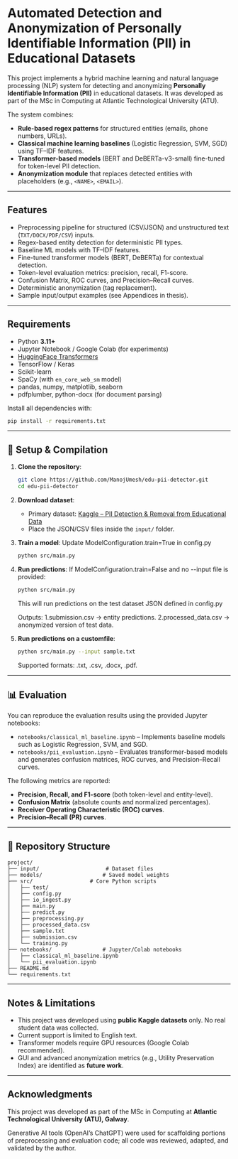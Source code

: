 # Automated Detection and Anonymization of Personally Identifiable Information (PII) in Educational Datasets

This project implements a hybrid machine learning and natural language processing (NLP) system for detecting and anonymizing **Personally Identifiable Information (PII)** in educational datasets. It was developed as part of the MSc in Computing at Atlantic Technological University (ATU).

The system combines:
- **Rule-based regex patterns** for structured entities (emails, phone numbers, URLs).
- **Classical machine learning baselines** (Logistic Regression, SVM, SGD) using TF–IDF features.
- **Transformer-based models** (BERT and DeBERTa-v3-small) fine-tuned for token-level PII detection.
- **Anonymization module** that replaces detected entities with placeholders (e.g., `<NAME>`, `<EMAIL>`).

---

## Features

- Preprocessing pipeline for structured (CSV/JSON) and unstructured text (`TXT/DOCX/PDF/CSV`) inputs.
- Regex-based entity detection for deterministic PII types.
- Baseline ML models with TF–IDF features.
- Fine-tuned transformer models (BERT, DeBERTa) for contextual detection.
- Token-level evaluation metrics: precision, recall, F1-score.
- Confusion Matrix, ROC curves, and Precision–Recall curves.
- Deterministic anonymization (tag replacement).
- Sample input/output examples (see Appendices in thesis).

---

## Requirements

- Python **3.11+**
- Jupyter Notebook / Google Colab (for experiments)
- [HuggingFace Transformers](https://huggingface.co/transformers/)
- TensorFlow / Keras
- Scikit-learn
- SpaCy (with `en_core_web_sm` model)
- pandas, numpy, matplotlib, seaborn
- pdfplumber, python-docx (for document parsing)

Install all dependencies with:

```bash
pip install -r requirements.txt
```

---

## 🚀 Setup & Compilation

1. **Clone the repository**:
   ```bash
   git clone https://github.com/ManojUmesh/edu-pii-detector.git
   cd edu-pii-detector
   ```

2. **Download dataset**:  
   - Primary dataset: [Kaggle – PII Detection & Removal from Educational Data](https://www.kaggle.com/competitions/pii-detection-removal-from-educational-data/data)  
   - Place the JSON/CSV files inside the `input/` folder.

3. **Train a model**:
   Update ModelConfiguration.train=True in config.py
   ```bash
   python src/main.py
   ```

4. **Run predictions**:
   If ModelConfiguration.train=False and no --input file is provided:
   ```bash
   python src/main.py
   ```
   This will run predictions on the test dataset JSON defined in config.py

   Outputs:
   1.submission.csv → entity predictions.
   2.processed_data.csv → anonymized version of test data.

5. **Run predictions on a customfile**:
   ```bash
   python src/main.py --input sample.txt
   ```
   Supported formats: .txt, .csv, .docx, .pdf.

---

## 📊 Evaluation

You can reproduce the evaluation results using the provided Jupyter notebooks:

- `notebooks/classical_ml_baseline.ipynb` – Implements baseline models such as Logistic Regression, SVM, and SGD.  
- `notebooks/pii_evaluation.ipynb` – Evaluates transformer-based models and generates confusion matrices, ROC curves, and Precision–Recall curves.

The following metrics are reported:

- **Precision, Recall, and F1-score** (both token-level and entity-level).  
- **Confusion Matrix** (absolute counts and normalized percentages).  
- **Receiver Operating Characteristic (ROC) curves**.  
- **Precision–Recall (PR) curves**.


---

## 📂 Repository Structure

```
project/
├── input/                     # Dataset files
├── models/                   # Saved model weights
├── src/                  # Core Python scripts
│   ├── test/
│   ├── config.py
│   ├── io_ingest.py
│   ├── main.py
│   ├── predict.py
│   ├── preprocessing.py
│   ├── processed_data.csv
│   ├── sample.txt
│   ├── submission.csv
│   └── training.py
├── notebooks/                # Jupyter/Colab notebooks
│   ├── classical_ml_baseline.ipynb
│   └── pii_evaluation.ipynb
├── README.md
└── requirements.txt
```

---

## Notes & Limitations

- This project was developed using **public Kaggle datasets** only. No real student data was collected.  
- Current support is limited to English text.  
- Transformer models require GPU resources (Google Colab recommended).  
- GUI and advanced anonymization metrics (e.g., Utility Preservation Index) are identified as **future work**.

---

## Acknowledgments

This project was developed as part of the MSc in Computing at **Atlantic Technological University (ATU), Galway**.  

Generative AI tools (OpenAI’s ChatGPT) were used for scaffolding portions of preprocessing and evaluation code; all code was reviewed, adapted, and validated by the author.
